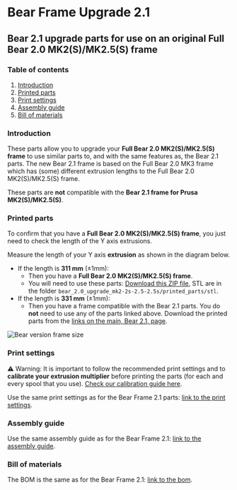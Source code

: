 # Bear Frame Upgrade 2.1

## Bear 2.1 upgrade parts for use on an original Full Bear 2.0 MK2(S)/MK2.5(S) frame


### Table of contents
  1. [Introduction](#introduction)
  1. [Printed parts](#printed-parts)
  1. [Print settings](#print-settings)
  1. [Assembly guide](#assembly-guide)
  1. [Bill of materials](#bill-of-materials)



### Introduction

These parts allow you to upgrade your __Full Bear 2.0 MK2(S)/MK2.5(S) frame__ to use similar parts to, and with the same features as, the Bear 2.1 parts. The new Bear 2.1 frame is based on the Full Bear 2.0 MK3 frame which has (some) different extrusion lengths to the Full Bear 2.0 MK2(S)/MK2.5(S) frame.

These parts are __not__ compatible with the __Bear 2.1 frame for Prusa MK2(S)/MK2.5(S)__.



### Printed parts

To confirm that you have a __Full Bear 2.0 MK2(S)/MK2.5(S) frame__, you just need to check the length of the Y axis extrusions.

Measure the length of your Y axis __extrusion__ as shown in the diagram below.
  * If the length is __311 mm__ (±1mm):
    * Then you have a __Full Bear 2.0 MK2(S)/MK2.5(S) frame__.
    * You will need to use these parts: [Download this ZIP file](../../../../releases/latest/download/bear21_optional_parts.zip), STL are in the folder `bear_2.0_upgrade_mk2-2s-2.5-2.5s/printed_parts/stl`.
  * If the length is __331 mm__ (±1mm):
    * Then you have a frame compatible with the Bear 2.1 parts. You do __not__ need to use any of the parts linked above. Download the printed parts from the [links on the main, Bear 2.1, page](../../README.md#printed-parts).

![Bear version frame size](img/bear_version_size_faq.jpg)



### Print settings

:warning: Warning: It is important to follow the recommended print settings and to **calibrate your extrusion multiplier** before printing the parts (for each and every spool that you use). [Check our calibration guide here](https://guides.bear-lab.com/Guide/Extrusion+multiplier+and+filament+diameter/8).

Use the same print settings as for the Bear Frame 2.1 parts: [link to the print settings](../../doc/print_settings.md).



### Assembly guide

Use the same assembly guide as for the Bear Frame 2.1: [link to the assembly guide](https://guides.bear-lab.com/c/Frame).



### Bill of materials

The BOM is the same as for the Bear Frame 2.1: [link to the bom](../../doc/bom.md).
